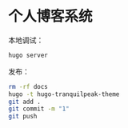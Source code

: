 # 个人博客系统

本地调试：
```bash
hugo server
```

发布：
``` bash
rm -rf docs
hugo -t hugo-tranquilpeak-theme
git add .
git commit -m "1"
git push
```
